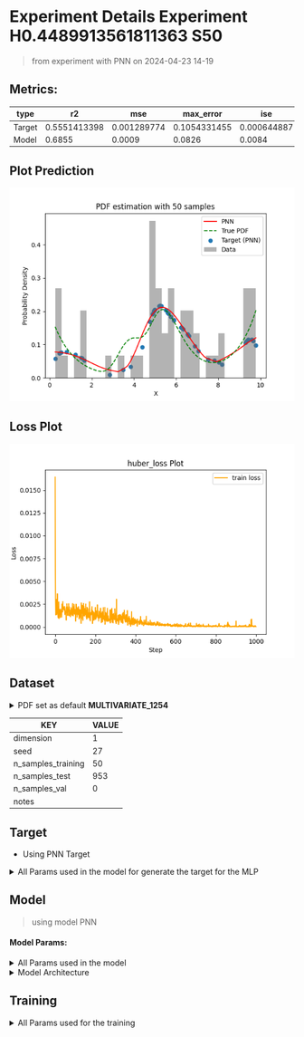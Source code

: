 # Experiment Details Experiment  H0.4489913561811363 S50
> from experiment with PNN
> on 2024-04-23 14-19
## Metrics:
                                                                                                  
| type   | r2           | mse         | max_error    | ise         | kl           | evs          |
|--------|--------------|-------------|--------------|-------------|--------------|--------------|
| Target | 0.5551413398 | 0.001289774 | 0.1054331455 | 0.000644887 | 0.0560670258 | 0.5729628644 |
| Model  | 0.6855       | 0.0009      | 0.0826       | 0.0084      | 0.0678       | 0.6905       |
                                                                                                  
## Plot Prediction

<img src="pdf_b940cac4.png">

## Loss Plot

<img src="loss_b940cac4.png">

## Dataset

<details><summary>PDF set as default <b>MULTIVARIATE_1254</b></summary>

#### Dimension 1
                                      
| type        | rate | weight |      |
|-------------|------|--------|------|
| exponential | 1    | 0.2    |      |
| logistic    | 4    | 0.8    | 0.25 |
| logistic    | 5.5  | 0.7    | 0.3  |
| exponential | -1   | 0.25   | -10  |
                                      
</details>
                              
| KEY                | VALUE |
|--------------------|-------|
| dimension          | 1     |
| seed               | 27    |
| n_samples_training | 50    |
| n_samples_test     | 953   |
| n_samples_val      | 0     |
| notes              |       |
                              
## Target
- Using PNN Target
<details><summary>All Params used in the model for generate the target for the MLP </summary>

                            
| KEY | VALUE              |
|-----|--------------------|
| h   | 0.4489913561811363 |
                            
</details>

## Model
> using model PNN
#### Model Params:
<details><summary>All Params used in the model </summary>

                                                                                                  
| KEY             | VALUE                                                                        |
|-----------------|------------------------------------------------------------------------------|
| dropout         | 0.0                                                                          |
| hidden_layer    | [(26, Sigmoid()), (26, Tanh()), (24, Sigmoid()), (50, Tanh()), (34, ReLU())] |
| last_activation | lambda                                                                       |
                                                                                                  
</details>

<details><summary>Model Architecture </summary>

LitModularNN(
  (neural_netowrk_modular): NeuralNetworkModular(
    (dropout): Dropout(p=0.0, inplace=False)
    (output_layer): Linear(in_features=34, out_features=1, bias=True)
    (last_activation): AdaptiveSigmoid(
      (sigmoid): Sigmoid()
    )
    (layers): ModuleList(
      (0): Linear(in_features=1, out_features=26, bias=True)
      (1): Linear(in_features=26, out_features=26, bias=True)
      (2): Linear(in_features=26, out_features=24, bias=True)
      (3): Linear(in_features=24, out_features=50, bias=True)
      (4): Linear(in_features=50, out_features=34, bias=True)
      (5): AdaptiveSigmoid(
        (sigmoid): Sigmoid()
      )
    )
    (activation): ModuleList(
      (0): Sigmoid()
      (1): Tanh()
      (2): Sigmoid()
      (3): Tanh()
      (4): ReLU()
    )
  )
)
</details>

## Training
<details><summary>All Params used for the training </summary>

                                        
| KEY           | VALUE                |
|---------------|----------------------|
| epochs        | 1000                 |
| batch_size    | 10                   |
| loss_type     | huber_loss           |
| optimizer     | RMSprop              |
| learning_rate | 0.000625561910265068 |
                                        
</details>

